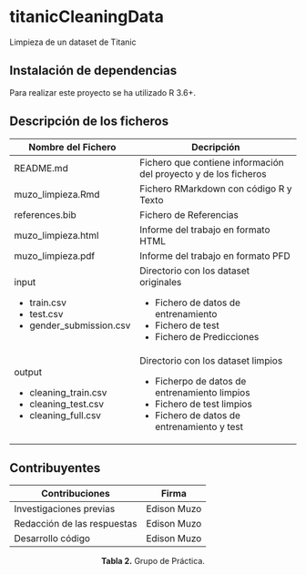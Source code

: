 # titanicCleaningData

Limpieza de un dataset de Titanic

## Instalación de dependencias
Para realizar este proyecto se ha utilizado R 3.6+.

## Descripción de los ficheros
| Nombre del Fichero | Decripción |
|--------------------|------------|
| README.md	| Fichero que contiene información del proyecto y de los ficheros|
| muzo_limpieza.Rmd  | Fichero RMarkdown con código R y Texto |
| references.bib	   | Fichero de Referencias |
| muzo_limpieza.html	| Informe del trabajo en formato HTML |
| muzo_limpieza.pdf	| Informe del trabajo en formato PFD |
| input <ul><li>train.csv</il><li>test.csv</il><li>gender_submission.csv</il></ul>| Directorio con los dataset originales <ul><li>Fichero de datos de entrenamiento</il><li>Fichero de test</il><li>Fichero de Predicciones</il></ul>|
| output <ul><li>cleaning_train.csv</il><li>cleaning_test.csv</il><li>cleaning_full.csv</il></ul> | Directorio con los dataset limpios <ul><li>Ficherpo de datos de entrenamiento limpios</il><li>Fichero de test limpios</il><li>Fichero de datos de entrenamiento y test</il></ul>||

## Contribuyentes

| Contribuciones              | Firma                      |
|-----------------------------|----------------------------|
| Investigaciones previas     | Edison Muzo                |
| Redacción de las respuestas | Edison Muzo                |
| Desarrollo código           | Edison Muzo                |
<p align="center">
   <b>Tabla 2.</b> Grupo de Práctica.
</p>
